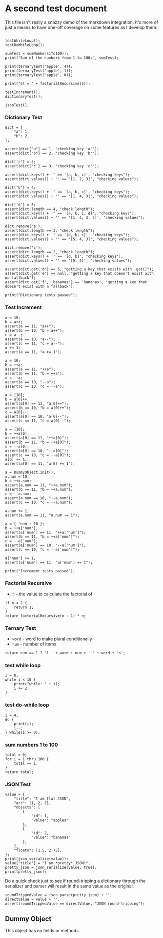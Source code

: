 # A second test document

This file isn't really a snazzy demo of the markdown integration. It's more of just a means to have one-off coverage on some features as I develop them.

```

testWhileLoop();
testDoWhileLoop();

sumTest = sumNumbers1To100();
print("Sum of the numbers from 1 to 100:", sumTest);

print(ternaryTest('apple', 4));
print(ternaryTest('apple', 1));
print(ternaryTest('apple', 0));

print("5! = " + factorialRecursive(5));

testIncrement();
dictionaryTest();

jsonTest();
```

### Dictionary Test

```
dict = {
    "a": 1,
    "b": 2,
};

assert(dict["a"] == 1, "checking key 'a'");
assert(dict["b"] == 2, "checking key 'b'");

dict['c'] = 3;
assert(dict['c'] == 3, "checking key 'c'");

assert(dict.keys() + '' == '[a, b, c]', "checking keys");
assert(dict.values() + '' == '[1, 2, 3]', "checking values");

dict['b'] = 4;
assert(dict.keys() + '' == '[a, b, c]', "checking keys");
assert(dict.values() + '' == '[1, 4, 3]', "checking values");

dict['d'] = 5;
assert(dict.length == 4, "check length");
assert(dict.keys() + '' == '[a, b, c, d]', "checking keys");
assert(dict.values() + '' == '[1, 4, 3, 5]', "checking values");

dict.remove('a');
assert(dict.length == 3, "check length");
assert(dict.keys() + '' == '[d, b, c]', "checking keys");
assert(dict.values() + '' == '[5, 4, 3]', "checking values");

dict.remove('c');
assert(dict.length == 2, "check length");
assert(dict.keys() + '' == '[d, b]', "checking keys");
assert(dict.values() + '' == '[5, 4]', "checking values");

assert(dict.get('d') == 5, "getting a key that exists with .get()");
assert(dict.get('e') == null, "getting a key that doesn't exist with no fallback");
assert(dict.get('f', 'bananas') == 'bananas', "getting a key that doesn't exist with a fallback");

print("Dictionary tests passed");

```

### Test Increment

```
a = 10;
b = a++;
assert(a == 11, "a++");
assert(b == 10, "b = a++");
c = a--;
assert(a == 10, "a--");
assert(c == 11, "c = a--");
a += 1;
assert(a == 11, "a += 1");

a = 10;
b = ++a;
assert(a == 11, "++a");
assert(b == 11, "b = ++a");
c = --a;
assert(a == 10, "--a");
assert(c == 10, "c = --a");

a = [10];
b = a[0]++;
assert(a[0] == 11, "a[0]++");
assert(b == 10, "b = a[0]++");
c = a[0]--;
assert(a[0] == 10, "a[0]--");
assert(c == 11, "c = a[0]--");

a = [10];
b = ++a[0];
assert(a[0] == 11, "++a[0]");
assert(b == 11, "b = ++a[0]");
c = --a[0];
assert(a[0] == 10, "--a[0]");
assert(c == 10, "c = --a[0]");
a[0] += 1;
assert(a[0] == 11, "a[0] += 1");

a = DummyObject.init();
a.num = 10;
b = ++a.num;
assert(a.num == 11, "++a.num");
assert(b == 11, "b = ++a.num");
c = --a.num;
assert(a.num == 10, "--a.num");
assert(c == 10, "c = --a.num");

a.num += 1;
assert(a.num == 11, "a.num += 1");

a = { 'num': 10 };
b = ++a['num'];
assert(a['num'] == 11, "++a['num']");
assert(b == 11, "b = ++a['num']");
c = --a['num'];
assert(a['num'] == 10, "--a['num']");
assert(c == 10, "c = --a['num']");

a['num'] += 1;
assert(a['num'] == 11, "a['num'] += 1");

print("Increment tests passed");

```

### Factorial Recursive

- `n` - the value to calculate the factorial of

```
if n < 2 {
    return 1;
}
return factorialRecursive(n - 1) * n;
```

### Ternary Test

- `word` - word to make plural conditionally
- `num` - number of items
```
return num == 1 ? '1 ' + word : num + ' ' + word + 's';
```

### test while loop

```
i = 0;
while i < 10 {
    print("while: " + i);
    i += 2;
}
```

### test do-while loop

```
i = 4;
do {
    print(i);
    i--;
} while(i >= 0);
```

### sum numbers 1 to 100

```
total = 0;
for i = 1 thru 100 {
    total += i;
}
return total;
```

### JSON Test

```
value = {
    "title": "I am flat JSON",
    "arr": [1, 2, 3],
    "objects": [
        {
            "id": 1,
            "value": "apples"
        },
        {
            "id": 2,
            "value": "bananas"
        },
    ],
    "floats": [1.5, 2.75],
};
print(json_serialize(value));
value['title'] = "I am *pretty* JSON!";
pretty_json = json_serialize(value, true);
print(pretty_json);
```

Do a quick check just to see if round-tripping a dictionary through the serializer and parser will result in the same value as the original.

```
roundTrippedValue = json_parse(pretty_json) + '';
directValue = value + '';
assert(roundTrippedValue == directValue, "JSON round-tripping");
```

## Dummy Object

This object has no fields or methods.
